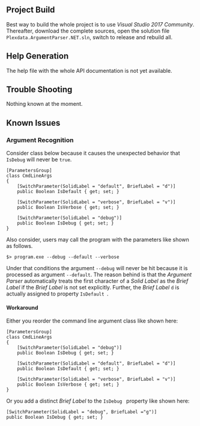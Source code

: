 ## Project Build

Best way to build the whole project is to use _Visual Studio 2017 Community_. Thereafter, download the complete sources, open the solution file ``Plexdata.ArgumentParser.NET.sln``, switch to release and rebuild all.

## Help Generation

The help file with the whole API documentation is not yet available.

## Trouble Shooting

Nothing known at the moment.

## Known Issues

### Argument Recognition

Consider class below because it causes the unexpected behavior that ``IsDebug`` will never be ``true``.

```
[ParametersGroup]
class CmdLineArgs
{
    [SwitchParameter(SolidLabel = "default", BriefLabel = "d")]
    public Boolean IsDefault { get; set; }

    [SwitchParameter(SolidLabel = "verbose", BriefLabel = "v")]
    public Boolean IsVerbose { get; set; }

    [SwitchParameter(SolidLabel = "debug")]
    public Boolean IsDebug { get; set; }
}
```

Also consider, users may call the program with the parameters like shown as follows.

```$> program.exe --debug --default --verbose```

Under that conditions the argument ``--debug`` will never be hit because it is processed as argument ``--default``. The reason behind is that the _Argument Parser_ automatically treats the first character of a _Solid Label_ as the _Brief Label_ if the _Brief Label_ is not set explicitly. Further, the _Brief Label_ ``d`` is actually assigned to property ``IsDefault ``.

#### Workaround

Either you reorder the command line argument class like shown here:
```
[ParametersGroup]
class CmdLineArgs
{
    [SwitchParameter(SolidLabel = "debug")]
    public Boolean IsDebug { get; set; }

    [SwitchParameter(SolidLabel = "default", BriefLabel = "d")]
    public Boolean IsDefault { get; set; }

    [SwitchParameter(SolidLabel = "verbose", BriefLabel = "v")]
    public Boolean IsVerbose { get; set; }
}
```
Or you add a distinct _Brief Label_ to the ``IsDebug `` property like shown here:
```
[SwitchParameter(SolidLabel = "debug", BriefLabel ="g")]
public Boolean IsDebug { get; set; }
```
